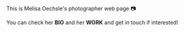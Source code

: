 This is Melisa Oechsle's photographer web page :camera:

You can check her <strong>BIO</strong> and her <strong>WORK</strong> and get in touch if interested!
